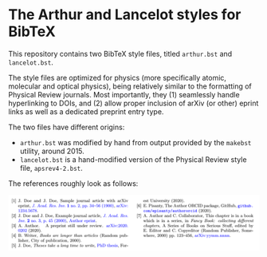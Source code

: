 The Arthur and Lancelot styles for BibTeX
=========================================

This repository contains two BibTeX style files, titled `arthur.bst` and `lancelot.bst`.

The style files are optimized for physics (more specifically atomic, molecular and optical physics), being relatively similar to the formatting of Physical Review journals. Most importantly, they (1) seamlessly handle hyperlinking to DOIs, and (2) allow proper inclusion of arXiv (or other) eprint links as well as a dedicated preprint entry type.

The two files have different origins:
 - `arthur.bst` was modified by hand from output provided by the `makebst` utility, around 2015.
 - `lancelot.bst` is a hand-modified version of the Physical Review style file, `apsrev4-2.bst`.

The references roughly look as follows:

[<img src="https://github.com/episanty/arthur.bst/blob/main/sample-lancelot.png?raw=true" width="600" title="Sample of references produced with lancelot.bst">](https://github.com/episanty/arthur.bst/blob/master/build/arthur.pdf)


